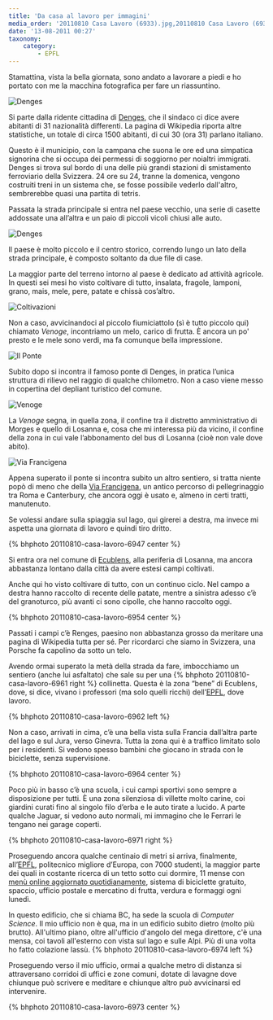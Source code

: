 ```yaml
---
title: 'Da casa al lavoro per immagini'
media_order: '20110810 Casa Lavoro (6933).jpg,20110810 Casa Lavoro (6936).jpg,20110810 Casa Lavoro (6937).jpg,20110810 Casa Lavoro (6940).jpg,20110810 Casa Lavoro (6941).jpg,20110810 Casa Lavoro (6942).jpg'
date: '13-08-2011 00:27'
taxonomy:
    category:
        - EPFL
---
```


Stamattina, vista la bella giornata, sono andato a lavorare a piedi e ho portato con me la macchina fotografica per fare un riassuntino.

![Denges](20110810%20Casa%20Lavoro%20%286933%29.jpg)

Si parte dalla ridente cittadina di [Denges](http://en.wikipedia.org/wiki/Denges), che il sindaco ci dice avere abitanti di 31 nazionalità differenti. La pagina di Wikipedia riporta altre statistiche, un totale di circa 1500 abitanti, di cui 30 (ora 31) parlano italiano.

Questo è il municipio, con la campana che suona le ore ed una simpatica signorina che si occupa dei permessi di soggiorno per noialtri immigrati. Denges si trova sul bordo di una delle più grandi stazioni di smistamento ferroviario della Svizzera. 24 ore su 24, tranne la domenica, vengono costruiti treni in un sistema che, se fosse possibile vederlo dall'altro, sembrerebbe quasi una partita di tetris.

Passata la strada principale si entra nel paese vecchio, una serie di casette addossate una all’altra e un paio di piccoli vicoli chiusi alle auto.

![Denges](20110810%20Casa%20Lavoro%20%286936%29.jpg)

Il paese è molto piccolo e il centro storico, correndo lungo un lato della strada principale, è composto soltanto da due file di case.

La maggior parte del terreno intorno al paese è dedicato ad attività agricole. In questi sei mesi ho visto coltivare di tutto, insalata, fragole, lamponi, grano, mais, mele, pere, patate e chissà cos’altro.

![Coltivazioni](20110810%20Casa%20Lavoro%20%286937%29.jpg)

Non a caso, avvicinandoci al piccolo fiumiciattolo (sì è tutto piccolo qui) chiamato *Venoge*, incontriamo un melo, carico di frutta.
È ancora un po' presto e le mele sono verdi, ma fa comunque bella impressione.

![Il Ponte](20110810%20Casa%20Lavoro%20%286940%29.jpg)

Subito dopo si incontra il famoso ponte di Denges, in pratica l’unica struttura di rilievo nel raggio di qualche chilometro. Non a caso viene messo in copertina del depliant turistico del comune.

![Venoge](20110810%20Casa%20Lavoro%20%286941%29.jpg)

La *Venoge* segna, in quella zona, il confine tra il distretto amministrativo di Morges e quello di Losanna e, cosa che mi interessa più da vicino, il confine della zona in cui vale l’abbonamento del bus di Losanna (cioè non vale dove abito).

![Via Francigena](20110810%20Casa%20Lavoro%20%286942%29.jpg)

Appena superato il ponte si incontra subito un altro sentiero, si tratta niente popò di meno che della [Via Francigena](http://it.wikipedia.org/wiki/Via_Francigena), un antico percorso di pellegrinaggio tra Roma e Canterbury, che ancora oggi è usato e, almeno in certi tratti, manutenuto.

Se volessi andare sulla spiaggia sul lago, qui girerei a destra, ma invece mi aspetta una giornata di lavoro e quindi tiro dritto.

{% bhphoto 20110810-casa-lavoro-6947 center %}

Si entra ora nel comune di [Ecublens](http://en.wikipedia.org/wiki/Ecublens,_Vaud), alla periferia di Losanna, ma ancora abbastanza lontano dalla città da avere estesi campi coltivati.

Anche qui ho visto coltivare di tutto, con un continuo ciclo. Nel campo a destra hanno raccolto di recente delle patate, mentre a sinistra adesso c’è del granoturco, più avanti ci sono cipolle, che hanno raccolto oggi.

{% bhphoto 20110810-casa-lavoro-6954 center %}

Passati i campi c’è Renges, paesino non abbastanza grosso da meritare una pagina di Wikipedia tutta per sé. Per ricordarci che siamo in Svizzera, una Porsche fa capolino da sotto un telo.

Avendo ormai superato la metà della strada da fare, imbocchiamo un sentiero (anche lui asfaltato) che sale su per una {% bhphoto 20110810-casa-lavoro-6961 right %} collinetta. Questa è la zona “bene” di Ecublens, dove, si dice, vivano i professori (ma solo quelli ricchi) dell’[EPFL](http://www.epfl.ch), dove lavoro.

{% bhphoto 20110810-casa-lavoro-6962 left %}

Non a caso, arrivati in cima, c’è una bella vista sulla Francia dall’altra parte del lago e sul Jura, verso Ginevra. Tutta la zona qui è a traffico limitato solo per i residenti. Si vedono spesso bambini che giocano in strada con le biciclette, senza supervisione.

{% bhphoto 20110810-casa-lavoro-6964 center %}

Poco più in basso c’è una scuola, i cui campi sportivi sono sempre a disposizione per tutti. È una zona silenziosa di villette molto carine, coi giardini curati fino al singolo filo d’erba e le auto tirate a lucido. A parte qualche Jaguar, si vedono auto normali, mi immagino che le Ferrari le tengano nei garage coperti.

{% bhphoto 20110810-casa-lavoro-6971 right %}

Proseguendo ancora qualche centinaio di metri si arriva, finalmente, all’[EPFL](http://www.epfl.ch), politecnico migliore d’Europa, con 7000 studenti, la maggior parte dei quali in costante ricerca di un tetto sotto cui dormire, 11 mense con [menù online aggiornato quotidianamente](http://restauration.epfl.ch/), sistema di biciclette gratuito, spaccio, ufficio postale e mercatino di frutta, verdura e formaggi ogni lunedì.

In questo edificio, che si chiama BC, ha sede la scuola di *Computer Science*. Il mio ufficio non è qua, ma in un edificio subito dietro (molto più brutto). All'ultimo piano, oltre all'ufficio d'angolo del mega direttore, c'è una mensa, coi tavoli all'esterno con vista sul lago e sulle Alpi. Più di una volta ho fatto colazione lassù.
{% bhphoto 20110810-casa-lavoro-6974 left %}

Proseguendo verso il mio ufficio, ormai a qualche metro di distanza si attraversano corridoi di uffici e zone comuni, dotate di lavagne dove chiunque può scrivere e meditare e chiunque altro può avvicinarsi ed intervenire.

{% bhphoto 20110810-casa-lavoro-6973 center %}
